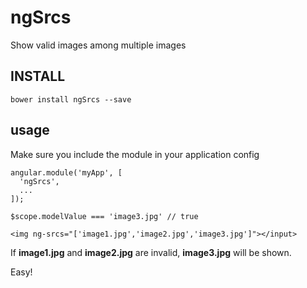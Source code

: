 ngSrcs
=======

Show valid images among multiple images

INSTALL
-------

```
bower install ngSrcs --save
```

usage
-----

Make sure you include the module in your application config

```
angular.module('myApp', [
  'ngSrcs',
  ...
]);
```

```
$scope.modelValue === 'image3.jpg' // true
```

```
<img ng-srcs="['image1.jpg','image2.jpg','image3.jpg']"></input>
```

If **image1.jpg** and **image2.jpg** are invalid, **image3.jpg** will be shown.

Easy!

